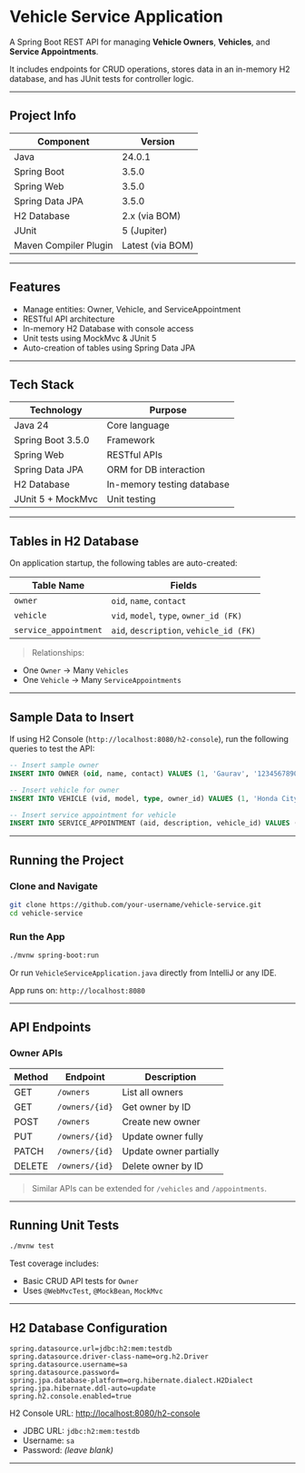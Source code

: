 #  Vehicle Service Application

A Spring Boot REST API for managing **Vehicle Owners**, **Vehicles**, and **Service Appointments**.

It includes endpoints for CRUD operations, stores data in an in-memory H2 database, and has JUnit tests for controller logic.

---

##  Project Info

| Component            | Version       |
|----------------------|---------------|
| Java                 | 24.0.1        |
| Spring Boot          | 3.5.0         |
| Spring Web           | 3.5.0         |
| Spring Data JPA      | 3.5.0         |
| H2 Database          | 2.x (via BOM) |
| JUnit                | 5 (Jupiter)   |
| Maven Compiler Plugin| Latest (via BOM) |

---

##  Features

- Manage entities: Owner, Vehicle, and ServiceAppointment
- RESTful API architecture
- In-memory H2 Database with console access
- Unit tests using MockMvc & JUnit 5
- Auto-creation of tables using Spring Data JPA

---

##  Tech Stack

| Technology         | Purpose                      |
|--------------------|-------------------------------|
| Java 24            | Core language                |
| Spring Boot 3.5.0  | Framework                    |
| Spring Web         | RESTful APIs                 |
| Spring Data JPA    | ORM for DB interaction       |
| H2 Database        | In-memory testing database   |
| JUnit 5 + MockMvc  | Unit testing                 |

---

##  Tables in H2 Database

On application startup, the following tables are auto-created:

| Table Name             | Fields                                     |
|------------------------|--------------------------------------------|
| `owner`                | `oid`, `name`, `contact`                   |
| `vehicle`              | `vid`, `model`, `type`, `owner_id (FK)`    |
| `service_appointment`  | `aid`, `description`, `vehicle_id (FK)`    |

>  Relationships:
- One `Owner` → Many `Vehicles`
- One `Vehicle` → Many `ServiceAppointments`

---

##  Sample Data to Insert

If using H2 Console (`http://localhost:8080/h2-console`), run the following queries to test the API:

```sql
-- Insert sample owner
INSERT INTO OWNER (oid, name, contact) VALUES (1, 'Gaurav', '1234567890');

-- Insert vehicle for owner
INSERT INTO VEHICLE (vid, model, type, owner_id) VALUES (1, 'Honda City', 'Sedan', 1);

-- Insert service appointment for vehicle
INSERT INTO SERVICE_APPOINTMENT (aid, description, vehicle_id) VALUES (1, 'Oil change', 1);
```

---

##  Running the Project

### Clone and Navigate

```bash
git clone https://github.com/your-username/vehicle-service.git
cd vehicle-service
```

###  Run the App

```bash
./mvnw spring-boot:run
```

Or run `VehicleServiceApplication.java` directly from IntelliJ or any IDE.

App runs on: `http://localhost:8080`

---

##  API Endpoints

###  Owner APIs

| Method | Endpoint       | Description            |
|--------|----------------|------------------------|
| GET    | `/owners`      | List all owners        |
| GET    | `/owners/{id}` | Get owner by ID        |
| POST   | `/owners`      | Create new owner       |
| PUT    | `/owners/{id}` | Update owner fully     |
| PATCH  | `/owners/{id}` | Update owner partially |
| DELETE | `/owners/{id}` | Delete owner by ID     |

>  Similar APIs can be extended for `/vehicles` and `/appointments`.

---

##  Running Unit Tests

```bash
./mvnw test
```

Test coverage includes:

- Basic CRUD API tests for `Owner`
- Uses `@WebMvcTest`, `@MockBean`, `MockMvc`

---

##  H2 Database Configuration

```properties
spring.datasource.url=jdbc:h2:mem:testdb
spring.datasource.driver-class-name=org.h2.Driver
spring.datasource.username=sa
spring.datasource.password=
spring.jpa.database-platform=org.hibernate.dialect.H2Dialect
spring.jpa.hibernate.ddl-auto=update
spring.h2.console.enabled=true
```

 H2 Console URL: [http://localhost:8080/h2-console](http://localhost:8080/h2-console)
- JDBC URL: `jdbc:h2:mem:testdb`
- Username: `sa`
- Password: *(leave blank)*

---
